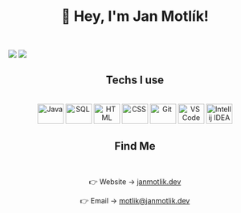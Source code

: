 <h1 align="center">👋 Hey, I'm Jan Motlík!</h1>
<br>

![](https://github-readme-stats.vercel.app/api?username=janmotlik&theme=shadow_blue&hide_border=true&include_all_commits=false&count_private=false)
![](https://github-readme-streak-stats.herokuapp.com/?user=janmotlik&theme=shadow_blue&hide_border=true)

<div align="center">
  <h2>Techs I use</h2>
  <br>
  <img src="https://cdn.jsdelivr.net/gh/devicons/devicon/icons/java/java-plain.svg" height="40" width="52" alt="Java">
  <img src="https://cdn.jsdelivr.net/gh/devicons/devicon/icons/sqldeveloper/sqldeveloper-plain.svg" height="40" width="52" alt="SQL">
  <img src="https://cdn.jsdelivr.net/gh/devicons/devicon/icons/html5/html5-plain.svg" height="40" width="52" alt="HTML">
  <img src="https://cdn.jsdelivr.net/gh/devicons/devicon/icons/css3/css3-plain.svg" height="40" width="52" alt="CSS">
  <img src="https://cdn.jsdelivr.net/gh/devicons/devicon/icons/git/git-plain.svg" height="40" width="52" alt="Git">
  <img src="https://cdn.jsdelivr.net/gh/devicons/devicon/icons/vscode/vscode-original.svg" height="40" width="52" alt="VS Code">
  <img src="https://cdn.jsdelivr.net/gh/devicons/devicon/icons/intellij/intellij-original.svg" height="40" width="52" alt="Intellij IDEA">
</div>

<div align="center">
  <h2>Find Me</h2>
  <br>
  <p>👉 Website → <a href="https://www.janmotlik.dev">janmotlik.dev</a></p>
  <p>👉 Email → <a href="mailto:motlik\@janmotlik.dev">motlik@janmotlik.dev</a></p>
</div>
